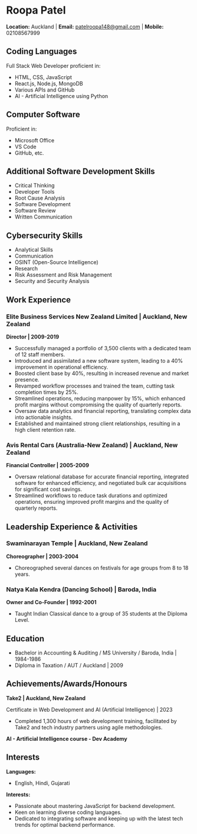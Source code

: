 # Roopa Patel

**Location:** Auckland | **Email:** patelroopa148@gmail.com | **Mobile:** 02108567999

## Coding Languages

Full Stack Web Developer proficient in:

- HTML, CSS, JavaScript
- React.js, Node.js, MongoDB
- Various APIs and GitHub
- AI - Artificial Intelligence using Python

## Computer Software

Proficient in:

- Microsoft Office
- VS Code
- GitHub, etc.

## Additional Software Development Skills

- Critical Thinking
- Developer Tools
- Root Cause Analysis
- Software Development
- Software Review
- Written Communication

## Cybersecurity Skills

- Analytical Skills
- Communication
- OSINT (Open-Source Intelligence)
- Research
- Risk Assessment and Risk Management
- Security and Security Analysis

## Work Experience

### Elite Business Services New Zealand Limited | Auckland, New Zealand

**Director | 2009-2019**

- Successfully managed a portfolio of 3,500 clients with a dedicated team of 12 staff members.
- Introduced and assimilated a new software system, leading to a 40% improvement in operational efficiency.
- Boosted client base by 40%, resulting in increased revenue and market presence.
- Revamped workflow processes and trained the team, cutting task completion times by 25%.
- Streamlined operations, reducing manpower by 15%, which enhanced profit margins without compromising the quality of quarterly reports.
- Oversaw data analytics and financial reporting, translating complex data into actionable insights.
- Established and maintained strong client relationships, resulting in a high client retention rate.

### Avis Rental Cars (Australia-New Zealand) | Auckland, New Zealand

**Financial Controller | 2005-2009**

- Oversaw relational database for accurate financial reporting, integrated software for enhanced efficiency, and negotiated bulk car acquisitions for significant cost savings.
- Streamlined workflows to reduce task durations and optimized operations, ensuring improved profit margins and the quality of quarterly reports.

## Leadership Experience & Activities

### Swaminarayan Temple | Auckland, New Zealand

**Choreographer | 2003-2004**

- Choreographed several dances on festivals for age groups from 8 to 18 years.

### Natya Kala Kendra (Dancing School) | Baroda, India

**Owner and Co-Founder | 1992-2001**

- Taught Indian Classical dance to a group of 35 students at the Diploma Level.

## Education

- Bachelor in Accounting & Auditing / MS University / Baroda, India | 1984-1986
- Diploma in Taxation / AUT / Auckland | 2009

## Achievements/Awards/Honours

**Take2 | Auckland, New Zealand**

Certificate in Web Development and AI (Artificial Intelligence) | 2023

- Completed 1,300 hours of web development training, facilitated by Take2 and tech industry partners using agile methodologies.
  
**AI - Artificial Intelligence course - Dev Academy**

## Interests

**Languages:**
- English, Hindi, Gujarati

**Interests:**
- Passionate about mastering JavaScript for backend development.
- Keen on learning diverse coding languages.
- Dedicated to integrating software and keeping up with the latest tech trends for optimal backend performance.
